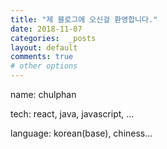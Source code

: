 ```yaml
---
title: "제 블로그에 오신걸 환영합니다."
date: 2018-11-07
categories:  _posts
layout: default
comments: true
# other options
---
```


name: chulphan

tech: react, java, javascript, ...

language: korean(base), chiness...

